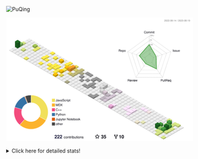 ![PuQing](https://user-images.githubusercontent.com/27223114/171565019-9a56fae6-b08b-421f-99db-7e830da42371.png)

![](./profile-3d-contrib/profile-season-animate.svg)

<details>
<summary>Click here for detailed stats!</summary>

<!--START_SECTION:waka-->
![Lines of code](https://img.shields.io/badge/From%20Hello%20World%20I%27ve%20Written-771.3%20thousand%20lines%20of%20code-blue)

**🐱 My GitHub Data** 

> 📦 254.2 kB Used in GitHub's Storage 
 > 
> 🏆 147 Contributions in the Year 2023
 > 
> 🚫 Not Opted to Hire
 > 
> 📜 30 Public Repositories 
 > 
> 🔑 27 Private Repositories 
 > 
**I'm an Early 🐤** 

```text
🌞 Morning                339 commits         ███░░░░░░░░░░░░░░░░░░░░░░   13.06 % 
🌆 Daytime                1249 commits        ████████████░░░░░░░░░░░░░   48.13 % 
🌃 Evening                248 commits         ██░░░░░░░░░░░░░░░░░░░░░░░   09.56 % 
🌙 Night                  759 commits         ███████░░░░░░░░░░░░░░░░░░   29.25 % 
```


📊 **This Week I Spent My Time On** 

```text
💬 Programming Languages: 
Markdown                 1 hr 30 mins        █████████████░░░░░░░░░░░░   53.41 % 
Python                   1 hr 17 mins        ███████████░░░░░░░░░░░░░░   45.83 % 
XML                      1 min               ░░░░░░░░░░░░░░░░░░░░░░░░░   00.75 % 
JavaScript               0 secs              ░░░░░░░░░░░░░░░░░░░░░░░░░   00.01 % 

🔥 Editors: 
Obsidian                 1 hr 30 mins        █████████████░░░░░░░░░░░░   53.41 % 
VS Code                  1 hr 18 mins        ████████████░░░░░░░░░░░░░   46.59 % 

💻 Operating System: 
Windows                  1 hr 31 mins        ██████████████░░░░░░░░░░░   54.17 % 
WSL                      1 hr 17 mins        ███████████░░░░░░░░░░░░░░   45.83 % 
```


<!--END_SECTION:waka-->
</details>
